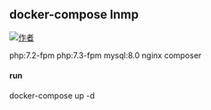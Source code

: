 ## docker-compose lnmp
[![作者](https://img.shields.io/badge/%E4%BD%9C%E8%80%85-M--finder-brightgreen.svg)](http://www.m-finder.com)

php:7.2-fpm 
php:7.3-fpm
mysql:8.0
nginx
composer


#### run
docker-compose up -d
